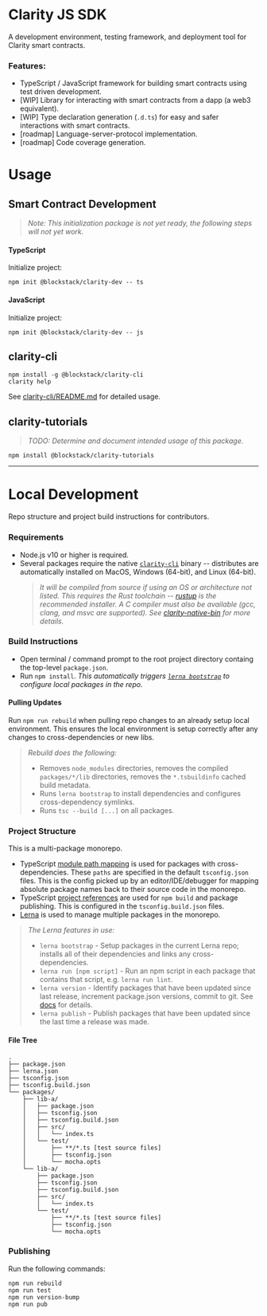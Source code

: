 # Clarity JS SDK

A development environment, testing framework, and deployment tool for Clarity smart contracts.

### Features:

- TypeScript / JavaScript framework for building smart contracts using test driven development.
- [WIP] Library for interacting with smart contracts from a dapp (a web3 equivalent).
- [WIP] Type declaration generation (`.d.ts`) for easy and safer interactions with smart contracts.
- [roadmap] Language-server-protocol implementation.
- [roadmap] Code coverage generation.


# Usage

## Smart Contract Development

> _Note: This initialization package is not yet ready, the following steps will not yet work._

#### TypeScript

Initialize project:
```
npm init @blockstack/clarity-dev -- ts
```


#### JavaScript
Initialize project:
```
npm init @blockstack/clarity-dev -- js
```

## clarity-cli

```
npm install -g @blockstack/clarity-cli
clarity help
```

See [clarity-cli/README.md](packages/clarity-cli/README.md) for detailed usage. 

## clarity-tutorials

> _TODO: Determine and document intended usage of this package._

```
npm install @blockstack/clarity-tutorials
```

----

# Local Development

Repo structure and project build instructions for contributors. 

### Requirements
* Node.js v10 or higher is required. 
* Several packages require the native [`clarity-cli`](https://github.com/blockstack/blockstack-core/blob/develop/src/clarity_cli.rs) binary 
  -- distributes are automatically installed on MacOS, Windows (64-bit), and Linux (64-bit). 
  > _It will be compiled from source if using an OS or architecture not listed. 
  > This requires the Rust toolchain -- [rustup](https://rustup.rs/) is the recommended installer. 
  > A C compiler must also be available (gcc, clang, and msvc are supported). 
  > See [clarity-native-bin](packages/clarity-native-bin/README.md) for more details._

### Build Instructions

* Open terminal / command prompt to the root project directory containg the top-level `package.json`.
* Run `npm install`. _This automatically triggers [`lerna bootstrap`](https://github.com/lerna/lerna) to configure local packages in the repo._

#### Pulling Updates

Run `npm run rebuild` when pulling repo changes to an already setup local environment. This ensures the local environment is setup correctly after any changes to cross-dependencies or new libs. 
> _Rebuild does the following:_
> * Removes `node_modules` directories, removes the compiled `packages/*/lib` directories, removes the `*.tsbuildinfo` cached build metadata. 
> * Runs `lerna bootstrap` to install dependencies and configures cross-dependency symlinks. 
> * Runs `tsc --build [...]` on all packages. 


### Project Structure

This is a multi-package monorepo. 

* TypeScript [module path mapping](https://www.typescriptlang.org/docs/handbook/module-resolution.html#path-mapping) is used for packages with cross-dependencies. These `paths` are specified in the default `tsconfig.json` files. This is the config picked up by an editor/IDE/debugger for mapping absolute package names back to their source code in the monorepo. 
* TypeScript [project references](https://www.typescriptlang.org/docs/handbook/project-references.html) are used for `npm build` and package publishing. This is configured in the `tsconfig.build.json` files. 
* [Lerna](https://github.com/lerna/lerna) is used to manage multiple packages in the monorepo. 
> _The Lerna features in use:_
> * `lerna bootstrap` - Setup packages in the current Lerna repo; installs all of their dependencies and links any cross-dependencies.
> * `lerna run [npm script]` - Run an npm script in each package that contains that script, e.g. `lerna run lint`.
> * `lerna version` - Identify packages that have been updated since last release, increment package.json versions, commit to git. See [docs](https://github.com/lerna/lerna/tree/master/commands/version#readme) for details.
> * `lerna publish` - Publish packages that have been updated since the last time a release was made. 

#### File Tree

```
.
├── package.json
├── lerna.json
├── tsconfig.json
├── tsconfig.build.json
└── packages/
    ├── lib-a/
    │   ├── package.json
    │   ├── tsconfig.json
    │   ├── tsconfig.build.json
    │   ├── src/
    │   │   └── index.ts
    │   └── test/
    │       ├── **/*.ts [test source files]
    │       ├── tsconfig.json
    │       └── mocha.opts
    └── lib-a/
        ├── package.json
        ├── tsconfig.json
        ├── tsconfig.build.json
        ├── src/
        │   └── index.ts
        └── test/
            ├── **/*.ts [test source files]
            ├── tsconfig.json
            └── mocha.opts
```

### Publishing

Run the following commands:
```
npm run rebuild
npm run test
npm run version-bump
npm run pub
```
